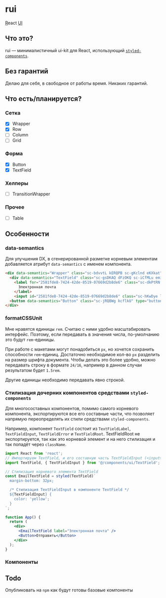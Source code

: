 # rui

<ins>R</ins>eact <ins>UI</ins>

## Что это?

rui — минималистичный ui-kit для React, использующий [`styled-components`](https://styled-components.com/).

## Без гарантий

Делаю для себя, в свободное от работы время. Никаких гарантий.

## Что есть/планируется?

### Сетка

- [X] Wrapper
- [X] Row
- [ ] Column
- [ ] Grid

### Форма

- [X] Button
- [X] TextField

### Хелперы

- [ ] TransitionWrapper

### Прочее

- [ ] Table

## Особенности

### data-semantics

Для улучшения DX, в сгенерированной разметке корневым элементам добавляется атрибут `data-semantics` с именем компонента.

```html
<div data-semantics="Wrapper" class="sc-bdvvtL kERQPB sc-gKclnd eKXkat">
  <div data-semantics="TextField" class="sc-gsDKAQ dFzOKQ sc-iCfMLu emiMzE">
    <label for="2581fde8-7424-42de-8519-07669d2b8de6" class="sc-dkPtRN dQQzmy">
      Электронная почта
    </label>
    <input id="2581fde8-7424-42de-8519-07669d2b8de6" class="sc-hKwDye lbVboK" value=""></div>
  <button data-semantics="Button" class="sc-jRQBWg kcflkU" type="button">Отправить</button>
</div>
```

### formatCSSUnit

Мне нравятся единицы `rem`. Считаю с ними удобно масштабировать интерфейс.
Поэтому, если передавать в значения числа, по-умолчанию это будут `rem`-единицы.

При работе с макетами могут понадобиться `px`, но хочется сохранить способности `rem`-единиц.
Достаточно необходимое кол-во `px` разделить на размер шрифта документа. 
Чтобы делать это более удобно, можно передавать строку в формате `24/16`,
например в данном случаи результатом будет `1.5rem`.

Другие единицы необходимо передавать явно строкой.

### Стилизация дочерних компонентов средствами `styled-components`

Для многосоставных компонентов, помимо самого корневого компонента, экспортируются все его составные части,
что позволяет напрямую переопределять их стили средствами `styled-components`.

Например, компонент `TextField` состоит из `TextFieldLabel`, `TextFieldInput`, `TextFieldError` и `TextFieldRoot`.
TextFieldRoot не экспортируется, так как это корневой элемент и на него стилизация и так попадёт через `className`.

```jsx
import React from 'react';
// Импортируем TextField, и его составную часть TextFieldInput (<input>)
import TextField, { TextFieldInput } from '@/components/ui/TextField';

// Стилизация корневого элемента TextField
const EmailTextField = styled(TextField)`
  margin-bottom: 32px;

  /* Стилизация TextFieldInput в компоненте TextField */
  ${TextFieldInput} {
    color: 'yellow';
  }
`;

function App() {
  return (
    <div>
      <EmailTextField label="Электронная почта" />
      <Button>Отправить</Button>
    </div>
  );
}
```

### Компоненты

## Todo

Опубликовать на `npm` как будут готовы базовые компоненты
